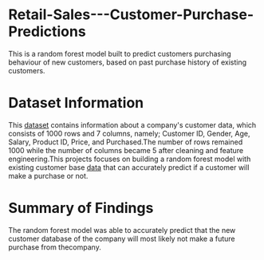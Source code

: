 # Retail-Sales---Customer-Purchase-Predictions
This is a random forest model built to predict customers purchasing behaviour of new customers, based on past purchase history of existing customers.

# Dataset Information
This [dataset](https://github.com/KiitanTheAnalyst/Retail-Sales---Customer-Purchase-Predictions/blob/main/Datasets/retail_sales.csv) contains information about a company's customer data, which consists of 1000 rows and 7 columns, namely; Customer ID, Gender, Age, Salary, Product ID, Price, and Purchased.The number of rows remained 1000 while the number of columns became 5 after cleaning and feature engineering.This projects focuses on building a random forest model with existing customer base [data](https://github.com/KiitanTheAnalyst/Retail-Sales---Customer-Purchase-Predictions/blob/main/Datasets/new_customers.csv) that can accurately predict if a customer will make a purchase or not.

# Summary of Findings
The random forest model was able to accurately predict that the new customer database of the company will most likely not make a future purchase from thecompany.

